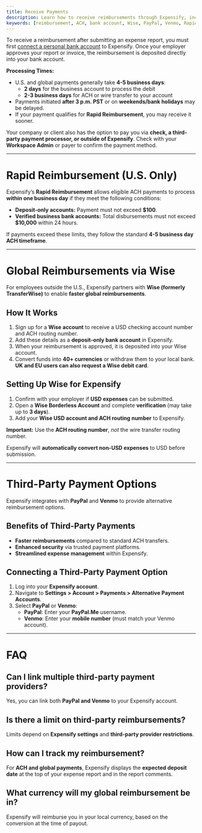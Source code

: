 ```yaml
---
title: Receive Payments
description: Learn how to receive reimbursements through Expensify, including ACH, Wise, PayPal, and Venmo options.
keywords: [reimbursement, ACH, bank account, Wise, PayPal, Venmo, Rapid Reimbursement]
---
```


To receive a reimbursement after submitting an expense report, you must first [connect a personal bank account](https://help.expensify.com/articles/expensify-classic/bank-accounts-and-payments/bank-accounts/Connect-Personal-Bank-Account) to Expensify. Once your employer approves your report or invoice, the reimbursement is deposited directly into your bank account.

**Processing Times:**  
- U.S. and global payments generally take **4-5 business days**:  
  - **2 days** for the business account to process the debit  
  - **2-3 business days** for ACH or wire transfer to your account  
- Payments initiated **after 3 p.m. PST** or on **weekends/bank holidays** may be delayed.  
- If your payment qualifies for **Rapid Reimbursement**, you may receive it sooner.

Your company or client also has the option to pay you via **check, a third-party payment processor, or outside of Expensify**. Check with your **Workspace Admin** or payer to confirm the payment method.

---

# Rapid Reimbursement (U.S. Only)

Expensify’s **Rapid Reimbursement** allows eligible ACH payments to process **within one business day** if they meet the following conditions:

- **Deposit-only accounts:** Payment must not exceed **$100**.  
- **Verified business bank accounts:** Total disbursements must not exceed **$10,000** within 24 hours.

If payments exceed these limits, they follow the standard **4-5 business day ACH timeframe**.

---

# Global Reimbursements via Wise

For employees outside the U.S., Expensify partners with **Wise (formerly TransferWise)** to enable **faster global reimbursements**.

## How It Works
1. Sign up for a **Wise account** to receive a USD checking account number and ACH routing number.
2. Add these details as a **deposit-only bank account** in Expensify.
3. When your reimbursement is approved, it is deposited into your Wise account.
4. Convert funds into **40+ currencies** or withdraw them to your local bank. **UK and EU users can also request a Wise debit card**.

## Setting Up Wise for Expensify
1. Confirm with your employer if **USD expenses** can be submitted.  
2. Open a **Wise Borderless Account** and complete **verification** (may take up to **3 days**).  
3. Add your **Wise USD account and ACH routing number** to Expensify.  

**Important:** Use the **ACH routing number**, *not* the wire transfer routing number.

Expensify will **automatically convert non-USD expenses** to USD before submission.

---

# Third-Party Payment Options

Expensify integrates with **PayPal** and **Venmo** to provide alternative reimbursement options.

## Benefits of Third-Party Payments
- **Faster reimbursements** compared to standard ACH transfers.  
- **Enhanced security** via trusted payment platforms.  
- **Streamlined expense management** within Expensify.

## Connecting a Third-Party Payment Option
1. Log into your **Expensify account**.
2. Navigate to **Settings > Account > Payments > Alternative Payment Accounts**.
3. Select **PayPal** or **Venmo**:
   - **PayPal**: Enter your **PayPal.Me** username.
   - **Venmo**: Enter your **mobile number** (must match your Venmo account).

---

# FAQ

## Can I link multiple third-party payment providers?
Yes, you can link both **PayPal and Venmo** to your Expensify account.

## Is there a limit on third-party reimbursements?
Limits depend on **Expensify settings** and **third-party provider restrictions**.

## How can I track my reimbursement?
For **ACH and global payments**, Expensify displays the **expected deposit date** at the top of your expense report and in the report comments.

## What currency will my global reimbursement be in?
Expensify will reimburse you in your local currency, based on the conversion at the time of payout.
